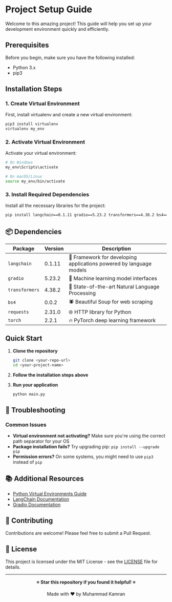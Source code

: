 # Project Setup Guide

Welcome to this amazing project! This guide will help you set up your development environment quickly and efficiently.

## Prerequisites

Before you begin, make sure you have the following installed:
- Python 3.x
- pip3

## Installation Steps

### 1. Create Virtual Environment

First, install virtualenv and create a new virtual environment:

```bash
pip3 install virtualenv
virtualenv my_env
```

### 2. Activate Virtual Environment

Activate your virtual environment:

```bash
# On Windows
my_env\Scripts\activate

# On macOS/Linux
source my_env/bin/activate
```

### 3. Install Required Dependencies

Install all the necessary libraries for the project:

```bash
pip install langchain==0.1.11 gradio==5.23.2 transformers==4.38.2 bs4==0.0.2 requests==2.31.0 torch==2.2.1
```

## 📦 Dependencies

| Package | Version | Description |
|---------|---------|-------------|
| `langchain` | 0.1.11 | 🔗 Framework for developing applications powered by language models |
| `gradio` | 5.23.2 | 🎨 Machine learning model interfaces |
| `transformers` | 4.38.2 | 🤗 State-of-the-art Natural Language Processing |
| `bs4` | 0.0.2 | 🕷️ Beautiful Soup for web scraping |
| `requests` | 2.31.0 | 🌐 HTTP library for Python |
| `torch` | 2.2.1 | 🔥 PyTorch deep learning framework |

## Quick Start

1. **Clone the repository**
   ```bash
   git clone <your-repo-url>
   cd <your-project-name>
   ```

2. **Follow the installation steps above**

3. **Run your application**
   ```bash
   python main.py
   ```

## 🔧 Troubleshooting

### Common Issues

- **Virtual environment not activating?** Make sure you're using the correct path separator for your OS
- **Package installation fails?** Try upgrading pip: `pip install --upgrade pip`
- **Permission errors?** On some systems, you might need to use `pip3` instead of `pip`

## 📚 Additional Resources

- [Python Virtual Environments Guide](https://docs.python.org/3/tutorial/venv.html)
- [LangChain Documentation](https://python.langchain.com/)
- [Gradio Documentation](https://gradio.app/docs/)

## 🤝 Contributing

Contributions are welcome! Please feel free to submit a Pull Request.

## 📄 License

This project is licensed under the MIT License - see the [LICENSE](LICENSE) file for details.

---

<div align="center">

**⭐ Star this repository if you found it helpful! ⭐**

Made with ❤️ by Muhammad Kamran

</div>
